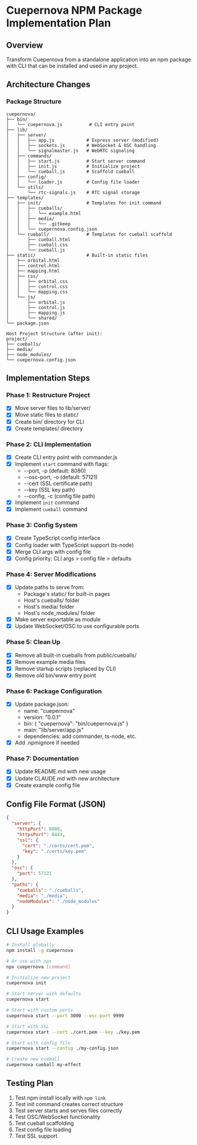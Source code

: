 # Cuepernova NPM Package Implementation Plan

## Overview
Transform Cuepernova from a standalone application into an npm package with CLI that can be installed and used in any project.

## Architecture Changes

### Package Structure
```
cuepernova/
├── bin/
│   └── cuepernova.js          # CLI entry point
├── lib/
│   ├── server/
│   │   ├── app.js            # Express server (modified)
│   │   ├── sockets.js        # WebSocket & OSC handling
│   │   └── signalmaster.js   # WebRTC signaling
│   ├── commands/
│   │   ├── start.js          # Start server command
│   │   ├── init.js           # Initialize project
│   │   └── cueball.js        # Scaffold cueball
│   ├── config/
│   │   └── loader.js         # Config file loader
│   └── utils/
│       └── rtc-signals.js    # RTC signal storage
├── templates/
│   ├── init/                 # Templates for init command
│   │   ├── cueballs/
│   │   │   └── example.html
│   │   ├── media/
│   │   │   └── .gitkeep
│   │   └── cuepernova.config.json
│   └── cueball/              # Templates for cueball scaffold
│       ├── cueball.html
│       ├── cueball.css
│       └── cueball.js
├── static/                   # Built-in static files
│   ├── orbital.html
│   ├── control.html
│   ├── mapping.html
│   ├── css/
│   │   ├── orbital.css
│   │   ├── control.css
│   │   └── mapping.css
│   └── js/
│       ├── orbital.js
│       ├── control.js
│       ├── mapping.js
│       └── shared/
└── package.json

Host Project Structure (after init):
project/
├── cueballs/
├── media/
├── node_modules/
└── cuepernova.config.json
```

## Implementation Steps

### Phase 1: Restructure Project
- [x] Move server files to lib/server/
- [x] Move static files to static/
- [x] Create bin/ directory for CLI
- [x] Create templates/ directory

### Phase 2: CLI Implementation
- [x] Create CLI entry point with commander.js
- [x] Implement `start` command with flags:
  - --port, -p (default: 8080)
  - --osc-port, -o (default: 57121)
  - --cert (SSL certificate path)
  - --key (SSL key path)
  - --config, -c (config file path)
- [x] Implement `init` command
- [x] Implement `cueball` command

### Phase 3: Config System
- [x] Create TypeScript config interface
- [x] Config loader with TypeScript support (ts-node)
- [x] Merge CLI args with config file
- [x] Config priority: CLI args > config file > defaults

### Phase 4: Server Modifications
- [x] Update paths to serve from:
  - Package's static/ for built-in pages
  - Host's cueballs/ folder
  - Host's media/ folder
  - Host's node_modules/ folder
- [x] Make server exportable as module
- [x] Update WebSocket/OSC to use configurable ports

### Phase 5: Clean Up
- [x] Remove all built-in cueballs from public/cueballs/
- [x] Remove example media files
- [x] Remove startup scripts (replaced by CLI)
- [x] Remove old bin/www entry point

### Phase 6: Package Configuration
- [x] Update package.json:
  - name: "cuepernova"
  - version: "0.0.1"
  - bin: { "cuepernova": "bin/cuepernova.js" }
  - main: "lib/server/app.js"
  - dependencies: add commander, ts-node, etc.
- [x] Add .npmignore if needed

### Phase 7: Documentation
- [x] Update README.md with new usage
- [x] Update CLAUDE.md with new architecture
- [x] Create example config file

## Config File Format (JSON)

```json
{
  "server": {
    "httpPort": 8080,
    "httpsPort": 8443,
    "ssl": {
      "cert": "./certs/cert.pem",
      "key": "./certs/key.pem"
    }
  },
  "osc": {
    "port": 57121
  },
  "paths": {
    "cueballs": "./cueballs",
    "media": "./media",
    "nodeModules": "./node_modules"
  }
}
```

## CLI Usage Examples

```bash
# Install globally
npm install -g cuepernova

# Or use with npx
npx cuepernova [command]

# Initialize new project
cuepernova init

# Start server with defaults
cuepernova start

# Start with custom ports
cuepernova start --port 3000 --osc-port 9999

# Start with SSL
cuepernova start --cert ./cert.pem --key ./key.pem

# Start with config file
cuepernova start --config ./my-config.json

# Create new cueball
cuepernova cueball my-effect
```

## Testing Plan
1. Test npm install locally with `npm link`
2. Test init command creates correct structure
3. Test server starts and serves files correctly
4. Test OSC/WebSocket functionality
5. Test cueball scaffolding
6. Test config file loading
7. Test SSL support